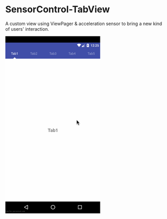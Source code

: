 # SensorControl-TabView
A custom view using ViewPager &amp; acceleration sensor to bring a new kind of users' interaction.

![image](https://github.com/Nicnick-Xia/SensorControl-TabView/blob/master/test01.gif )  

